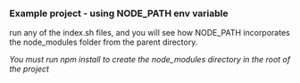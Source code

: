 

### Example project - using NODE_PATH env variable


run any of the index.sh files, and you will see how NODE_PATH incorporates the node_modules folder from the
parent directory.

*You must run npm install to create the node_modules directory in the root of the project*